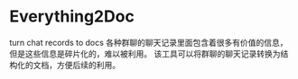 # Everything2Doc
turn chat records to docs
各种群聊的聊天记录里面包含着很多有价值的信息，但是这些信息是碎片化的，难以被利用。
该工具可以将群聊的聊天记录转换为结构化的文档，方便后续的利用。

